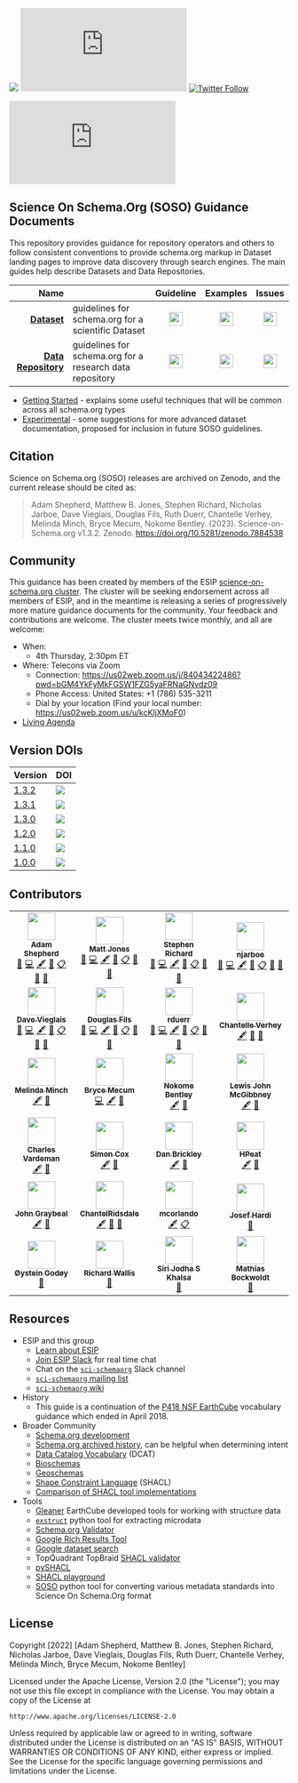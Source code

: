 <a id="top"></a>
[<img src ="https://zenodo.org/badge/DOI/10.5281/zenodo.7884538.svg"/>](https://doi.org/10.5281/zenodo.7884538) 
![GitHub release (latest by date)](https://img.shields.io/github/v/release/ESIPFed/science-on-schema.org)
[![Twitter Follow](https://img.shields.io/twitter/follow/ScienceOnSchema.svg?style=social&label=Follow)](https://twitter.com/ScienceOnSchema)

![GitHub last commit](https://img.shields.io/github/last-commit/ESIPFed/science-on-schema.org)


<a id="guides"></a>
## Science On Schema.Org (SOSO) Guidance Documents ##

This repository provides guidance for repository operators and others to follow consistent conventions to provide schema.org markup in Dataset landing pages to improve data discovery through search engines. The main guides help describe Datasets and Data Repositories.

| Name | | Guideline | Examples | Issues |
| --:  | --- | :-: | :-: | :-: |
| __[Dataset](/guides/Dataset.md)__ | guidelines for schema.org for a scientific Dataset | [<img src="/assets/images/clipboard-list-solid.svg" height="25px"/>](/guides/Dataset.md) | [<img src="/assets/images/code-solid.svg" height="25px"/>](/examples/dataset) | [<img src="/assets/images/list-check-solid.svg" height="25px"/>](/issues?q=is%3Aissue+is%3Aopen+label%3ADataset) |
| __[Data Repository](/guides/DataRepository.md)__ | guidelines for schema.org for a research data repository | [<img src="/assets/images/clipboard-list-solid.svg" height="25px"/>](/guides/DataRepository.md) | [<img src="/assets/images/code-solid.svg" height="25px"/>](/examples/data-repository) | [<img src="/assets/images/list-check-solid.svg" height="25px"/>](/issues?q=is%3Aissue+is%3Aopen+label%3ADataRepository) |

* [Getting Started](/guides/GETTING-STARTED.md) - explains some useful techniques that will be common across all schema.org types
* [Experimental](/guides/Experimental.md) - some suggestions for more advanced dataset documentation, proposed for inclusion in future SOSO guidelines. 

## Citation

Science on Schema.org (SOSO) releases are archived on Zenodo, and the current release should be cited as:

>  Adam Shepherd, Matthew B. Jones, Stephen Richard,  Nicholas Jarboe, Dave Vieglais, Douglas Fils, Ruth Duerr, Chantelle Verhey, Melinda Minch, Bryce Mecum, Nokome Bentley. (2023). Science-on-Schema.org v1.3.2. Zenodo. https://doi.org/10.5281/zenodo.7884538

## Community 

This guidance has been created by members of the ESIP [science-on-schema.org cluster](http://wiki.esipfed.org/index.php/Schema.org_Cluster). The cluster will be seeking endorsement across all members of ESIP, and in the meantime is releasing a series of progressively more mature guidance documents for the community. Your feedback and contributions are welcome. The cluster meets twice monthly, and all are welcome:

- When: 
    - 4th Thursday, 2:30pm ET
- Where: Telecons via Zoom
    - Connection: https://us02web.zoom.us/j/84043422486?pwd=bGM4YkFyMkFGSW1FZG5yaFRNaGNvdz09
    - Phone Access: United States: +1 (786) 535-3211
    - Dial by your location (Find your local number: https://us02web.zoom.us/u/kcKljXMoF0)
- [Living Agenda](https://docs.google.com/document/d/1tIlDVnKeocO1E_SSbNaldv0avORfGFdmYDNk_3ub6ik/edit?ts=5d9ed12d)

## Version DOIs

| Version | DOI |
| ------------- | ------------- |
|[1.3.2](https://github.com/ESIPFed/science-on-schema.org/releases/tag/1.3.2)|[<img src="https://zenodo.org/badge/DOI/10.5281/zenodo.7884538.svg"/>](https://doi.org/10.5281/zenodo.7884538)|
|[1.3.1](https://github.com/ESIPFed/science-on-schema.org/releases/tag/1.3.1)|[<img src="https://zenodo.org/badge/DOI/10.5281/zenodo.7872383.svg"/>](https://doi.org/10.5281/zenodo.7872383)|
|[1.3.0](https://github.com/ESIPFed/science-on-schema.org/releases/tag/1.3.0)|[<img src="https://zenodo.org/badge/DOI/10.5281/zenodo.6502539.svg"/>](https://doi.org/10.5281/zenodo.6502539)|
|[1.2.0](https://github.com/ESIPFed/science-on-schema.org/releases/tag/1.2.0)|[<img src="https://zenodo.org/badge/DOI/10.5281/zenodo.4477164.svg"/>](https://doi.org/10.5281/zenodo.4477164)|
|[1.1.0](https://github.com/ESIPFed/science-on-schema.org/releases/tag/1.1.0)|[<img src="https://zenodo.org/badge/DOI/10.5281/zenodo.3736235.svg"/>](https://doi.org/10.5281/zenodo.3736235)|
|[1.0.0](https://github.com/ESIPFed/science-on-schema.org/releases/tag/1.0.0)|[<img src ="https://zenodo.org/badge/DOI/10.5281/zenodo.2628756.svg"/>](https://doi.org/10.5281/zenodo.2628756)|

## Contributors

<!-- ALL-CONTRIBUTORS-LIST:START - Do not remove or modify this section -->
<!-- prettier-ignore-start -->
<!-- markdownlint-disable -->
<table>
  <tr>
    <td align="center"><a href="https://www.whoi.edu/"><img src="https://avatars.githubusercontent.com/u/2117576?v=4?s=50" width="50px;" alt=""/><br /><sub><b>Adam Shepherd</b></sub></a><br /><a href="#design-ashepherd" title="Design">🎨</a> <a href="https://github.com/ESIPFed/science-on-schema/commits?author=ashepherd" title="Code">💻</a> <a href="#content-ashepherd" title="Content">🖋</a> <a href="https://github.com/ESIPFed/science-on-schema/commits?author=ashepherd" title="Documentation">📖</a> <a href="#eventOrganizing-ashepherd" title="Event Organizing">📋</a> <a href="#ideas-ashepherd" title="Ideas, Planning, & Feedback">🤔</a> <a href="#maintenance-ashepherd" title="Maintenance">🚧</a></td>
    <td align="center"><a href="http://matt.magisa.org/"><img src="https://avatars.githubusercontent.com/u/766407?v=4?s=50" width="50px;" alt=""/><br /><sub><b>Matt Jones</b></sub></a><br /><a href="#design-mbjones" title="Design">🎨</a> <a href="https://github.com/ESIPFed/science-on-schema/commits?author=mbjones" title="Code">💻</a> <a href="#content-mbjones" title="Content">🖋</a> <a href="https://github.com/ESIPFed/science-on-schema/commits?author=mbjones" title="Documentation">📖</a> <a href="#eventOrganizing-mbjones" title="Event Organizing">📋</a> <a href="#ideas-mbjones" title="Ideas, Planning, & Feedback">🤔</a> <a href="#maintenance-mbjones" title="Maintenance">🚧</a></td>
    <td align="center"><a href="http://lab.usgin.org/"><img src="https://avatars.githubusercontent.com/u/513380?v=4?s=50" width="50px;" alt=""/><br /><sub><b>Stephen Richard</b></sub></a><br /><a href="#design-smrgeoinfo" title="Design">🎨</a> <a href="https://github.com/ESIPFed/science-on-schema/commits?author=smrgeoinfo" title="Code">💻</a> <a href="#content-smrgeoinfo" title="Content">🖋</a> <a href="https://github.com/ESIPFed/science-on-schema/commits?author=smrgeoinfo" title="Documentation">📖</a> <a href="#eventOrganizing-smrgeoinfo" title="Event Organizing">📋</a> <a href="#ideas-smrgeoinfo" title="Ideas, Planning, & Feedback">🤔</a> <a href="#maintenance-smrgeoinfo" title="Maintenance">🚧</a></td>
    <td align="center"><a href="https://github.com/njarboe"><img src="https://avatars.githubusercontent.com/u/1278789?v=4?s=50" width="50px;" alt=""/><br /><sub><b>njarboe</b></sub></a><br /><a href="#design-njarboe" title="Design">🎨</a> <a href="https://github.com/ESIPFed/science-on-schema/commits?author=njarboe" title="Code">💻</a> <a href="#content-njarboe" title="Content">🖋</a> <a href="https://github.com/ESIPFed/science-on-schema/commits?author=njarboe" title="Documentation">📖</a> <a href="#eventOrganizing-njarboe" title="Event Organizing">📋</a> <a href="#ideas-njarboe" title="Ideas, Planning, & Feedback">🤔</a> <a href="#maintenance-njarboe" title="Maintenance">🚧</a></td>
  </tr>
  <tr>
    <td align="center"><a href="http://people.ku.edu/~vieglais"><img src="https://avatars.githubusercontent.com/u/605409?v=4?s=50" width="50px;" alt=""/><br /><sub><b>Dave Vieglais</b></sub></a><br /><a href="#design-datadavev" title="Design">🎨</a> <a href="https://github.com/ESIPFed/science-on-schema/commits?author=datadavev" title="Code">💻</a> <a href="#content-datadavev" title="Content">🖋</a> <a href="https://github.com/ESIPFed/science-on-schema/commits?author=datadavev" title="Documentation">📖</a> <a href="#eventOrganizing-datadavev" title="Event Organizing">📋</a> <a href="#ideas-datadavev" title="Ideas, Planning, & Feedback">🤔</a> <a href="#maintenance-datadavev" title="Maintenance">🚧</a></td>
    <td align="center"><a href="https://github.com/fils"><img src="https://avatars.githubusercontent.com/u/57170?v=4?s=50" width="50px;" alt=""/><br /><sub><b>Douglas Fils</b></sub></a><br /><a href="#design-fils" title="Design">🎨</a> <a href="https://github.com/ESIPFed/science-on-schema/commits?author=fils" title="Code">💻</a> <a href="#content-fils" title="Content">🖋</a> <a href="https://github.com/ESIPFed/science-on-schema/commits?author=fils" title="Documentation">📖</a> <a href="#eventOrganizing-fils" title="Event Organizing">📋</a> <a href="#ideas-fils" title="Ideas, Planning, & Feedback">🤔</a> <a href="#maintenance-fils" title="Maintenance">🚧</a></td>
    <td align="center"><a href="https://github.com/rduerr"><img src="https://avatars.githubusercontent.com/u/1544892?v=4?s=50" width="50px;" alt=""/><br /><sub><b>rduerr</b></sub></a><br /><a href="#design-rduerr" title="Design">🎨</a> <a href="https://github.com/ESIPFed/science-on-schema/commits?author=rduerr" title="Code">💻</a> <a href="#content-rduerr" title="Content">🖋</a> <a href="https://github.com/ESIPFed/science-on-schema/commits?author=rduerr" title="Documentation">📖</a> <a href="#eventOrganizing-rduerr" title="Event Organizing">📋</a> <a href="#ideas-rduerr" title="Ideas, Planning, & Feedback">🤔</a> <a href="#maintenance-rduerr" title="Maintenance">🚧</a></td>
    <td align="center"><a href="https://github.com/chantelleverhey"><img src="https://avatars.githubusercontent.com/u/70176780?v=4?s=50" width="50px;" alt=""/><br /><sub><b>Chantelle Verhey</b></sub></a><br /><a href="#content-chantelleverhey" title="Content">🖋</a> <a href="https://github.com/ESIPFed/science-on-schema/commits?author=chantelleverhey" title="Documentation">📖</a> <a href="#ideas-chantelleverhey" title="Ideas, Planning, & Feedback">🤔</a></td>
  </tr>
  <tr>
    <td align="center"><a href="http://melindaminch.com/"><img src="https://avatars.githubusercontent.com/u/547883?v=4?s=50" width="50px;" alt=""/><br /><sub><b>Melinda Minch</b></sub></a><br /><a href="#content-nein09" title="Content">🖋</a> <a href="https://github.com/ESIPFed/science-on-schema/commits?author=nein09" title="Documentation">📖</a></td>
    <td align="center"><a href="https://brycemecum.com/"><img src="https://avatars.githubusercontent.com/u/563?v=4?s=50" width="50px;" alt=""/><br /><sub><b>Bryce Mecum</b></sub></a><br /><a href="https://github.com/ESIPFed/science-on-schema/commits?author=amoeba" title="Code">💻</a> <a href="#content-amoeba" title="Content">🖋</a> <a href="https://github.com/ESIPFed/science-on-schema/commits?author=amoeba" title="Documentation">📖</a></td>
    <td align="center"><a href="https://github.com/nokome"><img src="https://avatars.githubusercontent.com/u/1152336?v=4?s=50" width="50px;" alt=""/><br /><sub><b>Nokome Bentley</b></sub></a><br /><a href="#content-nokome" title="Content">🖋</a> <a href="https://github.com/ESIPFed/science-on-schema/commits?author=nokome" title="Documentation">📖</a></td>
    <td align="center"><a href="http://people.apache.org/keys/committer/lewismc"><img src="https://avatars.githubusercontent.com/u/1165719?v=4?s=50" width="50px;" alt=""/><br /><sub><b>Lewis John McGibbney</b></sub></a><br /><a href="#content-lewismc" title="Content">🖋</a> <a href="https://github.com/ESIPFed/science-on-schema/commits?author=lewismc" title="Documentation">📖</a></td>
  </tr>
  <tr>
    <td align="center"><a href="https://github.com/charlesvardeman"><img src="https://avatars.githubusercontent.com/u/64625?v=4?s=50" width="50px;" alt=""/><br /><sub><b>Charles Vardeman</b></sub></a><br /><a href="#content-charlesvardeman" title="Content">🖋</a> <a href="https://github.com/ESIPFed/science-on-schema/commits?author=charlesvardeman" title="Documentation">📖</a></td>
    <td align="center"><a href="http://people.csiro.au/C/S/Simon-Cox"><img src="https://avatars.githubusercontent.com/u/608303?v=4?s=50" width="50px;" alt=""/><br /><sub><b>Simon Cox</b></sub></a><br /><a href="#content-dr-shorthair" title="Content">🖋</a> <a href="https://github.com/ESIPFed/science-on-schema/commits?author=dr-shorthair" title="Documentation">📖</a></td>
    <td align="center"><a href="https://danbri.org/"><img src="https://avatars.githubusercontent.com/u/170265?v=4?s=50" width="50px;" alt=""/><br /><sub><b>Dan Brickley</b></sub></a><br /><a href="#content-danbri" title="Content">🖋</a> <a href="https://github.com/ESIPFed/science-on-schema/commits?author=danbri" title="Documentation">📖</a></td>
    <td align="center"><a href="https://github.com/HPeat"><img src="https://avatars.githubusercontent.com/u/57996021?v=4?s=50" width="50px;" alt=""/><br /><sub><b>HPeat</b></sub></a><br /><a href="#content-HPeat" title="Content">🖋</a> <a href="https://github.com/ESIPFed/science-on-schema/commits?author=HPeat" title="Documentation">📖</a></td>
  </tr>
  <tr>
    <td align="center"><a href="http://www.linkedin.com/in/johngraybeal/"><img src="https://avatars.githubusercontent.com/u/1266896?v=4?s=50" width="50px;" alt=""/><br /><sub><b>John Graybeal</b></sub></a><br /><a href="#content-graybeal" title="Content">🖋</a> <a href="https://github.com/ESIPFed/science-on-schema/commits?author=graybeal" title="Documentation">📖</a></td>
    <td align="center"><a href="https://github.com/ChantelRidsdale"><img src="https://avatars.githubusercontent.com/u/75498385?v=4?s=50" width="50px;" alt=""/><br /><sub><b>ChantelRidsdale</b></sub></a><br /><a href="#content-ChantelRidsdale" title="Content">🖋</a> <a href="https://github.com/ESIPFed/science-on-schema/commits?author=ChantelRidsdale" title="Documentation">📖</a> <a href="#ideas-ChantelRidsdale" title="Ideas, Planning, & Feedback">🤔</a></td>
    <td align="center"><a href="https://github.com/mcorlando"><img src="https://avatars.githubusercontent.com/u/8259475?v=4?s=50" width="50px;" alt=""/><br /><sub><b>mcorlando</b></sub></a><br /><a href="#content-mcorlando" title="Content">🖋</a> <a href="#eventOrganizing-mcorlando" title="Event Organizing">📋</a></td>
    <td align="center"><a href="https://github.com/johardi"><img src="https://avatars.githubusercontent.com/u/5062950?v=4?s=50" width="50px;" alt=""/><br /><sub><b>Josef Hardi</b></sub></a><br /><a href="#ideas-johardi" title="Ideas, Planning, & Feedback">🤔</a></td>
  </tr>
  <tr>
    <td align="center"><a href="https://github.com/steingod"><img src="https://avatars.githubusercontent.com/u/5928452?v=4?s=50" width="50px;" alt=""/><br /><sub><b>Øystein Godøy</b></sub></a><br /><a href="#ideas-steingod" title="Ideas, Planning, & Feedback">🤔</a></td>
    <td align="center"><a href="https://github.com/RichardWallis"><img src="https://avatars.githubusercontent.com/u/13315406?v=4?s=50" width="50px;" alt=""/><br /><sub><b>Richard Wallis</b></sub></a><br /><a href="#ideas-RichardWallis" title="Ideas, Planning, & Feedback">🤔</a></td>
    <td align="center"><a href="http://cires.colorado.edu/~khalsa/"><img src="https://avatars.githubusercontent.com/u/10770264?v=4?s=50" width="50px;" alt=""/><br /><sub><b>Siri Jodha S Khalsa</b></sub></a><br /><a href="#ideas-sjskhalsa" title="Ideas, Planning, & Feedback">🤔</a></td>
    <td align="center"><a href="https://github.com/mathiasbockwoldt"><img src="https://avatars.githubusercontent.com/u/8100468?v=4?s=50" width="50px;" alt=""/><br /><sub><b>Mathias Bockwoldt</b></sub></a><br /><a href="#ideas-mathiasbockwoldt" title="Ideas, Planning, & Feedback">🤔</a></td>
  </tr>
</table>

<!-- markdownlint-restore -->
<!-- prettier-ignore-end -->

<!-- ALL-CONTRIBUTORS-LIST:END -->
<!-- ALL-CONTRIBUTORS-LIST:END -->

## Resources

* ESIP and this group
  * [Learn about ESIP](https://www.esipfed.org/)
  * [Join ESIP Slack](https://esip-slack-invite.herokuapp.com/) for real time chat
  * Chat on the [`sci-schemaorg`](https://esip-all.slack.com/archives/sci-schemaorg) Slack channel
  * [`sci-schemaorg` mailing list](https://lists.esipfed.org/mailman/listinfo/esip-schema-dot-org)
  * [`sci-schemaorg` wiki](http://wiki.esipfed.org/index.php/Schema.org_Cluster)
* History
  * This guide is a continuation of the [P418 NSF EarthCube](https://github.com/earthcubearchitecture-project418/p418Vocabulary) vocabulary guidance which ended in April 2018.
* Broader Community
  * [Schema.org development](https://github.com/schemaorg/schemaorg)
  * [Schema.org archived history](https://www.w3.org/wiki/index.php?title=WebSchemas/SchemaDotOrgProposalsArchive#2011-2014_Proposals_for_Schema.org), can be helpful when determining intent
  * [Data Catalog Vocabulary](https://www.w3.org/TR/vocab-dcat/) (DCAT)
  * [Bioschemas](https://bioschemas.org/)
  * [Geoschemas](https://geoschemas.org/)
  * [Shape Constraint Language](https://www.w3.org/TR/shacl/) (SHACL)
  * [Comparison of SHACL tool implementations](https://w3c.github.io/data-shapes/data-shapes-test-suite/#validate-rdf-data-tests)
* Tools
  * [Gleaner](https://gleaner.io) EarthCube developed tools for working with structure data 
  * [`exstruct`](https://github.com/scrapinghub/extruct) python tool for extracting microdata
  * [Schema.org Validator](https://validator.schema.org/)
  * [Google Rich Results Tool](https://search.google.com/test/rich-results)
  * [Google dataset search](https://toolbox.google.com/datasetsearch)
  * TopQuadrant TopBraid [SHACL validator](https://github.com/TopQuadrant/shacl)
  * [pySHACL](https://github.com/RDFLib/pySHACL)
  * [SHACL playground](https://shacl.org/playground/)
  * [SOSO](https://soso.readthedocs.io/en/latest/) python tool for converting various metadata standards into Science On Schema.Org format

## License

Copyright [2022] [Adam Shepherd, Matthew B. Jones, Stephen Richard,  Nicholas Jarboe, Dave Vieglais, Douglas Fils, Ruth Duerr, Chantelle Verhey, Melinda Minch, Bryce Mecum, Nokome Bentley]

Licensed under the Apache License, Version 2.0 (the "License");
you may not use this file except in compliance with the License.
You may obtain a copy of the License at

    http://www.apache.org/licenses/LICENSE-2.0

Unless required by applicable law or agreed to in writing, software
distributed under the License is distributed on an "AS IS" BASIS,
WITHOUT WARRANTIES OR CONDITIONS OF ANY KIND, either express or implied.
See the License for the specific language governing permissions and
limitations under the License.

